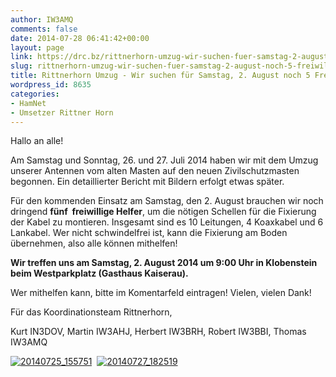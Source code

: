 ```yaml
---
author: IW3AMQ
comments: false
date: 2014-07-28 06:41:42+00:00
layout: page
link: https://drc.bz/rittnerhorn-umzug-wir-suchen-fuer-samstag-2-august-noch-5-freiwillige/
slug: rittnerhorn-umzug-wir-suchen-fuer-samstag-2-august-noch-5-freiwillige
title: Rittnerhorn Umzug - Wir suchen für Samstag, 2. August noch 5 Freiwillige!
wordpress_id: 8635
categories:
- HamNet
- Umsetzer Rittner Horn
---
```


Hallo an alle!

Am Samstag und Sonntag, 26. und 27. Juli 2014 haben wir mit dem Umzug unserer Antennen vom alten Masten auf den neuen Zivilschutzmasten begonnen. Ein detaillierter Bericht mit Bildern erfolgt etwas später.

Für den kommenden Einsatz am Samstag, den 2. August brauchen wir noch dringend **fünf  freiwillige Helfer**, um die nötigen Schellen für die Fixierung der Kabel zu montieren. Insgesamt sind es 10 Leitungen, 4 Koaxkabel und 6 Lankabel. Wer nicht schwindelfrei ist, kann die Fixierung am Boden übernehmen, also alle können mithelfen!

**Wir treffen uns am Samstag, 2. August 2014 um 9:00 Uhr in Klobenstein beim Westparkplatz (Gasthaus Kaiserau).**

Wer mithelfen kann, bitte im Komentarfeld eintragen! Vielen, vielen Dank!

Für das Koordinationsteam Rittnerhorn,

Kurt IN3DOV, Martin IW3AHJ, Herbert IW3BRH, Robert IW3BBI, Thomas IW3AMQ

[![20140725_155751](https://drc.bz/wp-content/uploads/2014/07/20140725_155751-768x1024.jpg)](https://drc.bz/wp-content/uploads/2014/07/20140725_155751.jpg)  [![20140727_182519](https://drc.bz/wp-content/uploads/2014/07/20140727_182519-768x1024.jpg)](https://drc.bz/wp-content/uploads/2014/07/20140727_182519.jpg)
